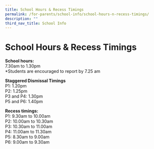 ```yaml
---
title: School Hours & Recess Timings
permalink: /for-parents/school-info/school-hours-n-recess-timings/
description: ""
third_nav_title: School Info
---
```

# School Hours & Recess Timings


**School hours:**   
7.30am to 1.30pm   
\*Students are encouraged to report by 7.25 am

**Staggered Dismissal Timings**   
P1: 1.20pm   
P2: 1.25pm   
P3 and P4: 1.30pm  
P5 and P6: 1.40pm

**Recess timings:**   
P1: 9.30am to 10.00am   
P2: 10.00am to 10.30am   
P3: 10.30am to 11.00am   
P4: 11.00am to 11.30am   
P5: 8.30am to 9.00am   
P6: 9.00am to 9.30am